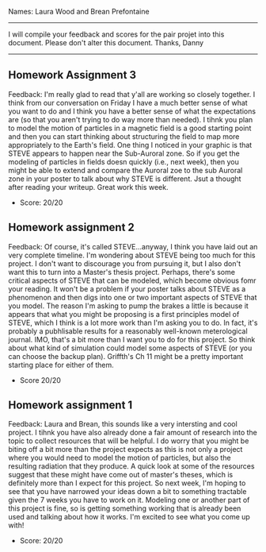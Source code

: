 Names: Laura Wood and Brean Prefontaine

------

I will compile your feedback and scores for the pair projet into this document. Please don't alter this document.
Thanks, Danny

------

## Homework Assignment 3

Feedback: I'm really glad to read that y'all are working so closely together. I think from our conversation on Friday I have a much better sense of what you want to do and I think you have a better sense of what the expectations are (so that you aren't trying to do way more than needed). I tihnk you plan to model the motion of particles in a magnetic field is a good starting point and then you can start thinking about structuring the field to map more appropriately to the Earth's field. One thing I noticed in your graphic is that STEVE appears to happen near the Sub-Auroral zone. So if you get the modeling of particles in fields doesn quickly (i.e., next week), then you might be able to extend and compare the Auroral zoe to the sub Auroral zone in your poster to talk about why STEVE is different. Jsut a thought after reading your writeup. Great work this week.

* Score: 20/20

## Homework assignment 2

Feedback: Of course, it's called STEVE...anyway, I think you have laid out an very complete timeline. I'm wondering about STEVE being too much for this project. I don't want to discourage you from pursuing it, but I also don't want this to turn into a Master's thesis project. Perhaps, there's some critical aspects of STEVE that can be modeled, which become obvious fomr your reading. It won't be a problem if your poster talks about STEVE as a phenomenon and then digs into one or two important aspects of STEVE that you model. The reason I'm asking to pump the brakes a little is because it appears that what you might be proposing is a first principles model of STEVE, which I think is a lot more work than I'm asking you to do. In fact, it's probably a pubhlisable results for a reasonably well-known meterological journal. IMO, that's a bit more than I want you to do for this project. So think about what kind of simulation could model some aspects of STEVE (or you can choose the backup plan). Griffth's Ch 11 might be a pretty important starting place for either of them.

* Score 20/20


## Homework assignment 1

Feedback: Laura and Brean, this sounds like a very intersting and cool project. I tihnk you have also already done a fair amount of research into the topic to collect resources that will be helpful. I do worry that you might be biting off a bit more than the project expects as this is not only a project where you would need to model the motion of particles, but also the resulting radiation that they produce. A quick look at some of the resources suggest that these might have come out of master's theses, which is definitely more than I expect for this project. So next week, I'm hoping to see that you have narrowed your ideas down a bit to something tractable given the 7 weeks you have to work on it. Modeling one or another part of this project is fine, so is getting something working that is already been used and talking about how it works. I'm excited to see what you come up with!

* Score: 20/20
